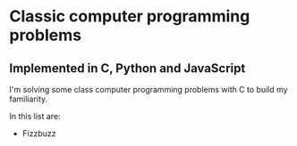 # Classic computer programming problems
## Implemented in C, Python and JavaScript

I'm solving some class computer programming problems with C to build my familiarity.

In this list are:
* Fizzbuzz
